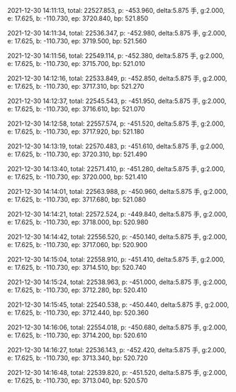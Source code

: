 2021-12-30 14:11:13, total: 22527.853, p: -453.960, delta:5.875 手, g:2.000, e: 17.625, b: -110.730, ep: 3720.840, bp: 521.850

2021-12-30 14:11:34, total: 22536.347, p: -452.980, delta:5.875 手, g:2.000, e: 17.625, b: -110.730, ep: 3719.500, bp: 521.560

2021-12-30 14:11:56, total: 22549.114, p: -452.380, delta:5.875 手, g:2.000, e: 17.625, b: -110.730, ep: 3715.700, bp: 521.010

2021-12-30 14:12:16, total: 22533.849, p: -452.850, delta:5.875 手, g:2.000, e: 17.625, b: -110.730, ep: 3717.310, bp: 521.270

2021-12-30 14:12:37, total: 22545.543, p: -451.950, delta:5.875 手, g:2.000, e: 17.625, b: -110.730, ep: 3716.610, bp: 521.070

2021-12-30 14:12:58, total: 22557.574, p: -451.520, delta:5.875 手, g:2.000, e: 17.625, b: -110.730, ep: 3717.920, bp: 521.180

2021-12-30 14:13:19, total: 22570.483, p: -451.610, delta:5.875 手, g:2.000, e: 17.625, b: -110.730, ep: 3720.310, bp: 521.490

2021-12-30 14:13:40, total: 22571.410, p: -451.280, delta:5.875 手, g:2.000, e: 17.625, b: -110.730, ep: 3720.000, bp: 521.410

2021-12-30 14:14:01, total: 22563.988, p: -450.960, delta:5.875 手, g:2.000, e: 17.625, b: -110.730, ep: 3717.680, bp: 521.080

2021-12-30 14:14:21, total: 22572.524, p: -449.840, delta:5.875 手, g:2.000, e: 17.625, b: -110.730, ep: 3718.000, bp: 520.980

2021-12-30 14:14:42, total: 22556.520, p: -450.140, delta:5.875 手, g:2.000, e: 17.625, b: -110.730, ep: 3717.060, bp: 520.900

2021-12-30 14:15:04, total: 22558.910, p: -451.410, delta:5.875 手, g:2.000, e: 17.625, b: -110.730, ep: 3714.510, bp: 520.740

2021-12-30 14:15:24, total: 22538.963, p: -451.000, delta:5.875 手, g:2.000, e: 17.625, b: -110.730, ep: 3712.280, bp: 520.410

2021-12-30 14:15:45, total: 22540.538, p: -450.440, delta:5.875 手, g:2.000, e: 17.625, b: -110.730, ep: 3712.440, bp: 520.360

2021-12-30 14:16:06, total: 22554.018, p: -450.680, delta:5.875 手, g:2.000, e: 17.625, b: -110.730, ep: 3714.200, bp: 520.610

2021-12-30 14:16:27, total: 22536.143, p: -452.420, delta:5.875 手, g:2.000, e: 17.625, b: -110.730, ep: 3713.340, bp: 520.720

2021-12-30 14:16:48, total: 22539.820, p: -451.520, delta:5.875 手, g:2.000, e: 17.625, b: -110.730, ep: 3713.040, bp: 520.570
